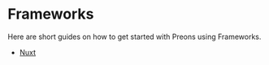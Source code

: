 # Frameworks

Here are short guides on how to get started with Preons using Frameworks.

- [Nuxt](./framework-nuxt.md)
